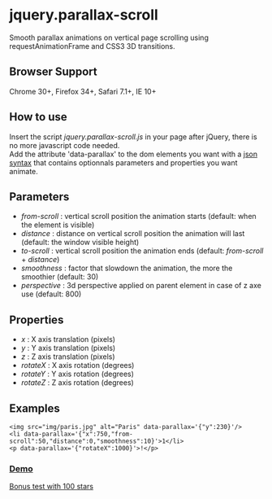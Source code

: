 # jquery.parallax-scroll
Smooth parallax animations on vertical page scrolling using requestAnimationFrame and CSS3 3D transitions.

<h2>Browser Support</h2>
Chrome 30+, Firefox 34+, Safari 7.1+, IE 10+

<h2>How to use</h2>
Insert the script <em>jquery.parallax-scroll.js</em> in your page after jQuery, there is no more javascript code needed.<br/>
Add the attribute 'data-parallax' to the dom elements you want with a <a href="http://en.wikipedia.org/wiki/JSON#Data_types.2C_syntax_and_example" target="_blank">json syntax</a> that contains optionnals parameters and properties you want animate.

<h2>Parameters</h2>
<ul>
	<li><em>from-scroll</em> : vertical scroll position the animation starts (default: when the element is visible)</li>
	<li><em>distance</em> : distance on vertical scroll position the animation will last (default: the window visible height)</li>
	<li><em>to-scroll</em> : vertical scroll position the animation ends (default: <em>from-scroll</em> + <em>distance</em>)</li>
	<li><em>smoothness</em> : factor that slowdown the animation, the more the smoothier (default: 30)</li>
	<li><em>perspective</em> : 3d perspective applied on parent element in case of z axe use (default: 800)</li>
</ul>

<h2>Properties</h2>
<ul>
	<li><em>x</em> : X axis translation (pixels)</li>
	<li><em>y</em> : Y axis translation (pixels)</li>
	<li><em>z</em> : Z axis translation (pixels)</li>
	<li><em>rotateX</em> : X axis rotation (degrees)</li>
	<li><em>rotateY</em> : Y axis rotation (degrees)</li>
	<li><em>rotateZ</em> : Z axis rotation (degrees)</li>
</ul>

<h2>Examples</h2>
<code>&lt;img src="img/paris.jpg" alt="Paris" data-parallax='{"y":230}'/&gt;</code><br/>
<code>&lt;li data-parallax='{"x":750,"from-scroll":50,"distance":0,"smoothness":10}'&gt;1&lt;/li&gt;</code><br/>
<code>&lt;p data-parallax='{"rotateX":1000}'&gt;!&lt;/p&gt;</code>

<h3><a href="http://free.matthieu.com/jquery.parallax-scroll/demo.html" target="_blank">Demo</a></h3>
<p><a href="http://free.matthieu.com/jquery.parallax-scroll/stars.html" target="_blank">Bonus test with 100 stars</a></p>